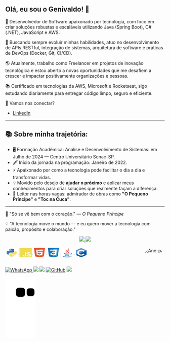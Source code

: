 ## Olá, eu sou o Genivaldo! 👋

🎯 Desenvolvedor de Software apaixonado por tecnologia, com foco em criar soluções robustas e escaláveis utilizando Java (Spring Boot), C# (.NET), JavaScript e AWS.

🚀 Buscando sempre evoluir minhas habilidades, atuo no desenvolvimento de APIs RESTful, integração de sistemas, arquitetura de software e práticas de DevOps (Docker, Git, CI/CD).

🌎 Atualmente, trabalho como Freelancer em projetos de inovação tecnológica e estou aberto a novas oportunidades que me desafiem a crescer e impactar positivamente organizações e pessoas.

📚 Certificado em tecnologias da AWS, Microsoft e Rocketseat, sigo estudando diariamente para entregar código limpo, seguro e eficiente.

🔗 Vamos nos conectar?
- [LinkedIn](https://www.linkedin.com/in/genivaldo-anjos/)

---

## 📚 Sobre minha trajetória:

- 🖥 Formação Acadêmica: Análise e Desenvolvimento de Sistemas: em Julho de 2024 — Centro Universitário Senac-SP.
- 🖋 Início da jornada na programação: Janeiro de 2022.
- ⚡ Apaixonado por como a tecnologia pode facilitar o dia a dia e transformar vidas.
- 💡 Movido pelo desejo de **ajudar o próximo** e aplicar meus conhecimentos para criar soluções que realmente façam a diferença.
- 📖 Leitor nas horas vagas: admirador de obras como **"O Pequeno Príncipe"** e **"Toc na Cuca"**.

---
💬 "Só se vê bem com o coração." — *O Pequeno Príncipe*

💡 "A tecnologia move o mundo — e eu quero mover a tecnologia com paixão, propósito e colaboração."


<div align="center">
  <a href="https://github.com/Genivaldo2230">
  <img height="180em" src="https://github-readme-stats.vercel.app/api?username=Genivaldo2230&show_icons=true&theme=gotham&include_all_commits=true&count_private=true"/>
  <img height="180em" src="https://github-readme-stats.vercel.app/api/top-langs/?username=Genivaldo2230&layout=compact&langs_count=7&theme=gotham"/>
</div>
  
<div style="display: inline_block"><br>
  <img align="center" alt="Ane-Python" height="30" width="40" src="https://raw.githubusercontent.com/devicons/devicon/master/icons/python/python-original.svg">
  <img align="center" alt="Ane-Js" height="30" width="40" src="https://raw.githubusercontent.com/devicons/devicon/master/icons/javascript/javascript-plain.svg">
  <img align="center" alt="Ane-HTML" height="30" width="40" src="https://raw.githubusercontent.com/devicons/devicon/master/icons/html5/html5-original.svg">
  <img align="center" alt="Ane-CSS" height="30" width="40" src="https://raw.githubusercontent.com/devicons/devicon/master/icons/css3/css3-original.svg">
  <img align="center" alt="Ane-Java" height="30" width="40" src="https://raw.githubusercontent.com/devicons/devicon/master/icons/java/java-original.svg">
  <img align="center" alt="Ane-C" height="30" width="40" src="https://raw.githubusercontent.com/devicons/devicon/master/icons/c/c-original.svg">
  <img align="right" alt="Ane-pic" height="100" style="border-radius:45px;" src="https://media.giphy.com/media/jlzggZ8GntqZ6v3ONs/giphy.gif">
  
</div>
  
  ##
 
<div> 
<a href="https://wa.me/+5511960920552" target="_blank">
  <img src="https://img.shields.io/badge/-WhatsApp-25D366?style=for-the-badge&logo=whatsapp&logoColor=white" alt="WhatsApp">
</a>
  <a href = "mailto:gda_anjos@hotmail.com.br"><img src="https://img.shields.io/badge/Microsoft_Outlook-0078D4?style=for-the-badge&logo=microsoft-outlook&logoColor=white" target="_blank"></a>  
  <a href="https://www.linkedin.com/in/genivaldo-anjos" target="_blank"><img src="https://img.shields.io/badge/-LinkedIn-%230077B5?style=for-the-badge&logo=linkedin&logoColor=white" target="_blank"></a>  
  <a href="https://github.com/Genivaldo2230/genivaldo2230/" target="_blank"><img src="https://img.shields.io/badge/-GitHub-181717?style=for-the-badge&logo=github&logoColor=white" alt="GitHub"></a>
  <a href="https://my-gitfolio.vercel.app/portfolio/Genivaldo2230#projects" target="_blank"><img src="https://img.shields.io/badge/-Portfolio-%23E4405F?style=for-the-badge&logo=portfolio&logoColor=white" target="_blank"></a>
 
  ![Snake animation](https://github.com/rafaballerini/rafaballerini/blob/output/github-contribution-grid-snake.svg)
  
  
</div>
